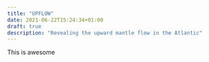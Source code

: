 ```yaml
---
title: "UPFLOW"
date: 2021-06-22T15:24:34+01:00
draft: true
description: "Revealing the upward mantle flow in the Atlantic"
---
```


This is awesome